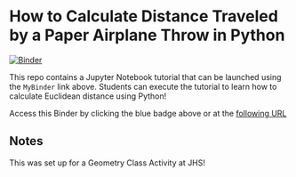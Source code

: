 # How to Calculate Distance Traveled by a Paper Airplane Throw in Python

[![Binder](https://mybinder.org/badge_logo.svg)](https://mybinder.org/v2/gh/cpkrehbiel/JHS_CalculateDistance/HEAD?filepath=Calculate_Distance.ipynb)

This repo contains a Jupyter Notebook tutorial that can be launched using the `MyBinder` link above. Students can execute the tutorial to learn how to calculate Euclidean distance using Python! 

Access this Binder by clicking the blue badge above or at the [following URL](https://mybinder.org/v2/gh/cpkrehbiel/JHS_CalculateDistance/HEAD?filepath=Calculate_Distance.ipynb)

## Notes  
This was set up for a Geometry Class Activity at JHS! 
